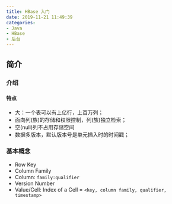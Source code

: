```yaml
---
title: HBase 入门
date: 2019-11-21 11:49:39
categories:
- Java
- HBase
- 后台
---
```


## 简介

### 介绍

#### 特点

* 大：一个表可以有上亿行，上百万列；
* 面向列(族)的存储和权限控制，列(族)独立检索；
* 空(null)列不占用存储空间
* 数据多版本，默认版本号是单元插入时的时间戳；

### 基本概念

* Row Key
* Column Family
* Column: ``family:qualifier``
* Version Number
* Value/Cell: Index of a Cell = ``<key, column family, qualifier, timestamp>``

